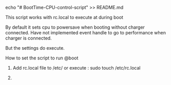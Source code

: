 echo "# BootTime-CPU-control-script" >> README.md

This script works with rc.local to execute at during boot

By default it sets cpu to powersave when booting without charger connected.
Have not implemented event handle to go to performance when charger is connected.

But the settings do execute.

How to set the script to run @boot

1. Add rc.local file to /etc/
or execute : sudo touch /etc/rc.local

2. 
